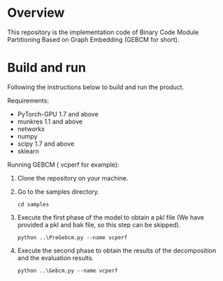 

# Overview

This repository is the implementation code of Binary Code Module Partitioning Based on Graph Embedding (GEBCM for short).

# Build and run

Following the instructions below to build and run the product.

Requirements:

- PyTorch-GPU 1.7 and above
- munkres 1.1 and above
- networkx
- numpy
- scipy 1.7 and above
- sklearn

Running GEBCM ( vcperf for example):

1. Clone the repository on your machine.

2. Go to the samples directory.

   ```
   cd samples
   ```

3. Execute the first phase of the model to obtain a pkl file (We have provided a pkl and bak file, so this step can be skipped).

   ```
   python ..\PreGebcm.py --name vcperf
   ```

4. Execute the second phase to obtain the results of the decomposition and the evaluation results.

   ```
   python ..\Gebcm.py --name vcperf
   ```



